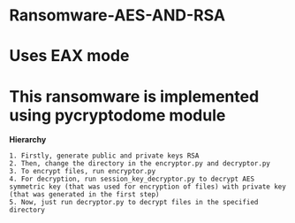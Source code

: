# Ransomware-AES-AND-RSA
# Uses EAX mode
# This ransomware is implemented using pycryptodome module

**Hierarchy**
    
    1. Firstly, generate public and private keys RSA
    2. Then, change the directory in the encryptor.py and decryptor.py
    3. To encrypt files, run encryptor.py
    4. For decryption, run session_key_decryptor.py to decrypt AES symmetric key (that was used for encryption of files) with private key (that was generated in the first step)
    5. Now, just run decryptor.py to decrypt files in the specified directory
     
